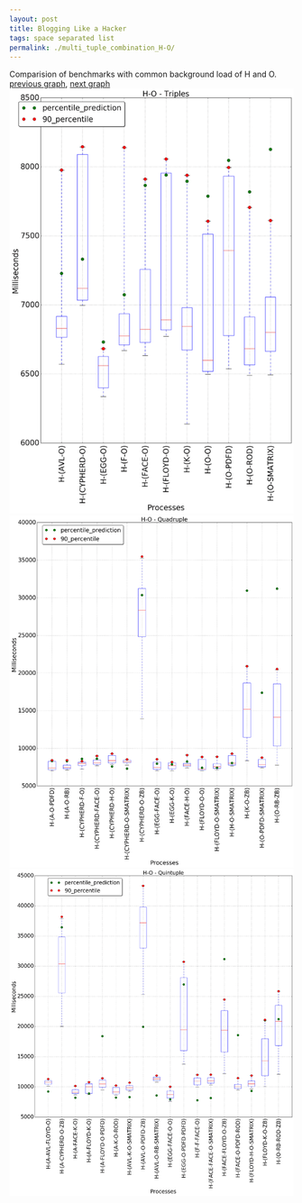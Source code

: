 ```yaml
---
layout: post
title: Blogging Like a Hacker
tags: space separated list
permalink: ./multi_tuple_combination_H-O/
---
```


Comparision of benchmarks with common background load of H and O.
[previous graph](./multi_tuple_combination_H-K/), [next graph](./multi_tuple_combination_H-PDFD/)
<img src="./images/triple/H/H-O_box.png" alt="graph figure"><img src="./images/quadruple/H/H-O_box.png" alt="graph figure"><img src="./images/quintuple/H/H-O_box.png" alt="graph figure">